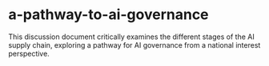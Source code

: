 # a-pathway-to-ai-governance
This discussion document critically examines the different stages of the AI supply chain, exploring a pathway for AI governance from a national interest perspective.

